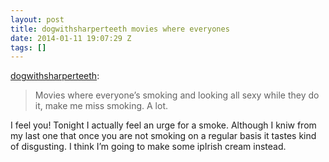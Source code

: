 ```yaml
---
layout: post
title: dogwithsharperteeth movies where everyones
date: 2014-01-11 19:07:29 Z
tags: []
---
```

[dogwithsharperteeth](http://dogwithsharperteeth.tumblr.com/post/72989348196/movies-where-everyones-smoking-and-looking-all):

> Movies where everyone’s smoking and looking all sexy while they do it, make me miss smoking. A lot.

I feel you! Tonight I actually feel an urge for a smoke. Although I kniw from my last one that once you are not smoking on a regular basis it tastes kind of disgusting. I think I’m going to make some ipIrish cream instead.

